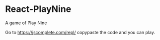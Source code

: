 # React-PlayNine
A game of Play Nine

Go to https://jscomplete.com/repl/ copypaste the code and you can play.
